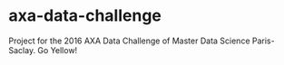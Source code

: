 # axa-data-challenge
Project for the 2016 AXA Data Challenge of Master Data Science Paris-Saclay.
Go Yellow!
